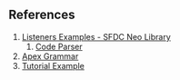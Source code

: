 ## References

1. [Listeners Examples - SFDC Neo Library](https://github.com/Avinava/sfdc-neo/tree/master)
    1. [Code Parser](https://github.com/Avinava/sfdc-neo/blob/master/src/server/services/codeParser.js)
1. [Apex Grammar](https://github.com/apex-dev-tools/apex-parser/tree/main/antlr)
1. [Tutorial Example](https://github.com/gabriele-tomassetti/antlr-mega-tutorial/tree/master/antlr-js)
